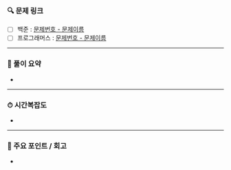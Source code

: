 <!--
📝 PR 제목 양식:

[백준] 문제번호 - 문제이름
예: [백준] 10828번 - 스택

[프로그래머스] LV# - 문제이름
예: [프로그래머스] LV1 - 크레인 인형뽑기 게임
-->

### 🔍 문제 링크
- [ ] 백준 : [문제번호 - 문제이름](https://www.acmicpc.net/problem/문제번호)
- [ ] 프로그래머스 : [문제번호 - 문제이름](https://school.programmers.co.kr/learn/courses/30/lessons/문제번호)

---

### 📝 풀이 요약
<!-- 어떤 접근 방식으로 풀었는지 간단하게 설명해 주세요 -->

-

---

### ⏱ 시간복잡도
<!-- 대략적인 시간 복잡도 작성 -->

-

---

### 📌 주요 포인트 / 회고
<!-- 어려웠던 점, 배운 점, 개선할 점 등 간단히 -->

- 
